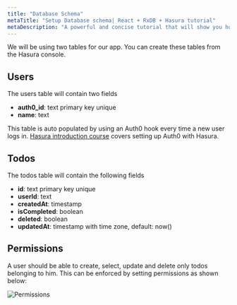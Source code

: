 ```yaml
---
title: "Database Schema"
metaTitle: "Setup Database schema| React + RxDB + Hasura tutorial"
metaDescription: "A powerful and concise tutorial that will show you how to build an offline first app with RxDB and Hasura."
---
```


We will be using two tables for our app. You can create these tables from the Hasura console.

## Users

The users table will contain two fields

- **auth0_id**: text primary key unique
- **name**: text

This table is auto populated by using an Auth0 hook every time a new user logs in. [Hasura introduction course](https://hasura.io/learn/graphql/hasura/introduction/) covers setting up Auth0 with Hasura.

## Todos

The todos table will contain the following fields

- **id**: text primary key unique
- **userId**: text
- **createdAt**: timestamp
- **isCompleted**: boolean
- **deleted**: boolean
- **updatedAt**: timestamp with time zone, default: now()

## Permissions

A user should be able to create, select, update and delete only todos belonging to him. This can be enforced by setting permissions as shown below:

![Permissions](https://i.ibb.co/kH87TV2/Screenshot-from-2020-07-29-16-00-36.png)

